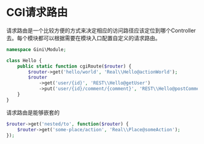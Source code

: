 # CGI请求路由

请求路由是一个比较方便的方式来决定相应的访问路径应该定位到哪个Controller去。每个模块都可以根据需要在模块入口配置自定义的请求路由。

```php
namespace Gini\Module;

class Hello {
    public static function cgiRoute($router) {
        $router->get('hello/world', 'Real\\Hello@actionWorld');
        $router
            ->get('user/{id}', 'REST\\Hello@getUser')
            ->put('user/{id}/comment/{comment}', 'REST\\Hello@postComment');
    }
}
```

请求路由是能够嵌套的

```php
$router->get('nested/to', function($router) {
    $router->get('some-place/action', 'Real\\Place@someAction');
});
```



